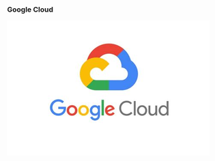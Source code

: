 ### Google Cloud

![GoogleCloud](https://raw.githubusercontent.com/stefanhansatos/gitpitch-template/GCP_Atos_Endpoints_gRPC/assets/image/googlecloud.jpeg) 
